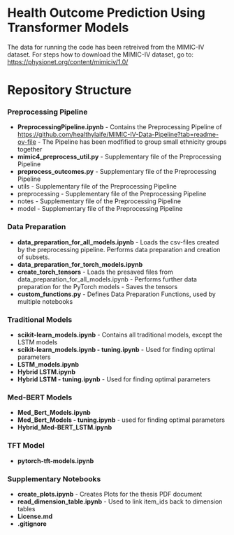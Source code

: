 # Health Outcome Prediction Using Transformer Models
The data for running the code has been retreived from the MIMIC-IV dataset. For steps how to download the MIMIC-IV dataset, go to: https://physionet.org/content/mimiciv/1.0/

# Repository Structure

### Preprocessing Pipeline
- **PreprocessingPipeline.ipynb** - Contains the Preprocessing Pipeline of https://github.com/healthylaife/MIMIC-IV-Data-Pipeline?tab=readme-ov-file - The Pipeline has been modfified to group small ethnicity groups together
- **mimic4_preprocess_util.py** - Supplementary file of the Preprocessing Pipeline
- **preprocess_outcomes.py** - Supplementary file of the Preprocessing Pipeline
- utils - Supplementary file of the Preprocessing Pipeline
- preprocessing - Supplementary file of the Preprocessing Pipeline
- notes - Supplementary file of the Preprocessing Pipeline
- model - Supplementary file of the Preprocessing Pipeline

### Data Preparation
- **data_preparation_for_all_models.ipynb** - Loads the csv-files created by the preprocessing pipeline. Performs data preparation and creation of subsets.
- **data_preparation_for_torch_models.ipynb**
- **create_torch_tensors** - Loads the presaved files from data_preparation_for_all_models.ipynb - Performs further data preparation for the PyTorch models - Saves the tensors
- **custom_functions.py** - Defines Data Preparation Functions, used by multiple notebooks

### Traditional Models
- **scikit-learn_models.ipynb** - Contains all traditional models, except the LSTM models
- **scikit-learn_models.ipynb - tuning.ipynb** - Used for finding optimal parameters
- **LSTM_models.ipynb**
- **Hybrid LSTM.ipynb**
- **Hybrid LSTM - tuning.ipynb** - Used for finding optimal parameters

### Med-BERT Models
- **Med_Bert_Models.ipynb**
- **Med_Bert_Models - tuning.ipynb** - used for finding optimal parameters
- **Hybrid_Med-BERT_LSTM.ipynb**

### TFT Model
- **pytorch-tft-models.ipynb**

### Supplementary Notebooks
- **create_plots.ipynb** - Creates Plots for the thesis PDF document
- **read_dimension_table.ipynb** - Used to link item_ids back to dimension tables
- **License.md**
- **.gitignore**
